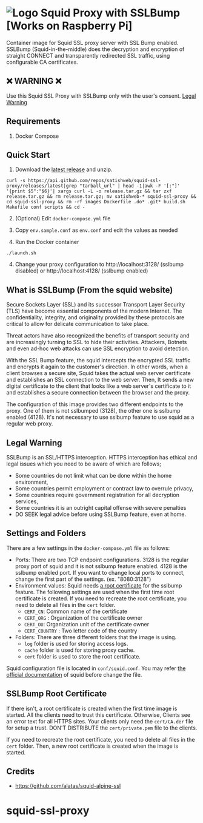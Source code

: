 # ![Logo](images/squid-logo.png) Squid Proxy with SSLBump [Works on Raspberry Pi]
Container image for Squid SSL proxy server with SSL Bump enabled. SSLBump (Squid-in-the-middle) does the decryption and encryption of straight CONNECT and transparently redirected SSL traffic, using configurable CA certificates.

## :x: WARNING :x:
Use this Squid SSL Proxy with SSLBump only with the user's consent. [Legal Warning](#legal-warning)

## Requirements
1. Docker Compose

## Quick Start

1. Download the [latest release](https://github.com/satishweb/squid-ssl-proxy/releases/latest) and unzip.

```shell
curl -s https://api.github.com/repos/satishweb/squid-ssl-proxy/releases/latest|grep "tarball_url" | head -1|awk -F '[:"]' '{print $5":"$6}'| xargs curl -L -o release.tar.gz && tar zxf release.tar.gz && rm release.tar.gz; mv satishweb-* squid-ssl-proxy && cd squid-ssl-proxy && rm -rf images Dockerfile .do* .git* build.sh Makefile conf scripts && cd - 
```

2. (Optional) Edit `docker-compose.yml` file

3. Copy `env.sample.conf` as `env.conf` and edit the values as needed

4. Run the Docker container

```shell
./launch.sh
```

4. Change your proxy configuration to http://localhost:3128/ (sslbump disabled) or http://localhost:4128/ (sslbump enabled)

## What is SSLBump (From the squid website)

Secure Sockets Layer (SSL) and its successor Transport Layer Security (TLS) have become essential components of the modern Internet. The confidentiality, integrity, and originality provided by these protocols are critical to allow for delicate communication to take place.

Threat actors have also recognized the benefits of transport security and are increasingly turning to SSL to hide their activities. Attackers, Botnets and even ad-hoc web attacks can use SSL encryption to avoid detection.

With the SSL Bump feature, the squid intercepts the encrypted SSL traffic and encrypts it again to the customer's direction. In other words, when a client browses a secure site, Squid takes the actual web server certificate and establishes an SSL connection to the web server. Then, It sends a new digital certificate to the client that looks like a web server's certificate to it and establishes a secure connection between the browser and the proxy.

The configuration of this image provides two different endpoints to the proxy. One of them is not sslbumped (3128), the other one is sslbump enabled (4128). It's not necessary to use sslbump feature to use squid as a regular web proxy.

## Legal Warning

SSLBump is an SSL/HTTPS interception. HTTPS interception has ethical and legal issues which you need to be aware of which are follows;

* Some countries do not limit what can be done within the home environment,
* Some countries permit employment or contract law to overrule privacy,
* Some countries require government registration for all decryption services,
* Some countries it is an outright capital offense with severe penalties
* DO SEEK legal advice before using SSLBump feature, even at home.

## Settings and Folders

There are a few settings in the `docker-compose.yml` file as follows:

* Ports: There are two TCP endpoint configurations. 3128 is the regular proxy port of squid and it is not sslbump feature enabled. 4128 is the sslbump enabled port. If you want to change local ports to connect, change the first part of the settings. (ex. "8080:3128")
* Environment values: Squid needs [a root certificate](#sslbump-root-certificate) for the sslbump feature. The following settings are used when the first time root certificate is created. If you need to recreate the root certificate, you need to delete all files in the `cert` folder.
  * `CERT_CN`: Common name of the certificate
  * `CERT_ORG` : Organization of the certificate owner
  * `CERT_OU`: Organization unit of the certificate owner
  * `CERT_COUNTRY` : Two letter code of the country
* Folders: There are three different folders that the image is using.
  * `log` folder is used for storing access logs.
  * `cache` folder is used for storing proxy cache.
  * `cert` folder is used to store the root certificate.

Squid configuration file is located in `conf/squid.conf`. You may refer [the official documentation](http://www.squid-cache.org/Versions/v3/3.5/cfgman/) of squid before change the file.

## SSLBump Root Certificate

If there isn't, a root certificate is created when the first time image is started. All the clients need to trust this certificate. Otherwise, Clients see an error text for all HTTPS sites. Your clients only need the `cert/CA.der` file for setup a trust. DON'T DISTRIBUTE the `cert/private.pem` file to the clients.

If you need to recreate the root certificate, you need to delete all files in the `cert` folder. Then, a new root certificate is created when the image is started.

## Credits
- https://github.com/alatas/squid-alpine-ssl
# squid-ssl-proxy
